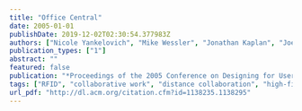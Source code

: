 ```yaml
---
title: "Office Central"
date: 2005-01-01
publishDate: 2019-12-02T02:30:54.377983Z
authors: ["Nicole Yankelovich", "Mike Wessler", "Jonathan Kaplan", "Joe Provino", "Nigel Simpson", "Karl Haberl", "Justin Matejka"]
publication_types: ["1"]
abstract: ""
featured: false
publication: "*Proceedings of the 2005 Conference on Designing for User eXperience*"
tags: ["RFID", "collaborative work", "distance collaboration", "high-fidelity audio", "user experience"]
url_pdf: "http://dl.acm.org/citation.cfm?id=1138235.1138295"
---
```


